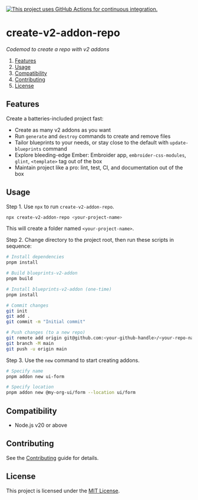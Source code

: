 [![This project uses GitHub Actions for continuous integration.](https://github.com/ijlee2/create-v2-addon-repo/actions/workflows/ci.yml/badge.svg)](https://github.com/ijlee2/create-v2-addon-repo/actions/workflows/ci.yml)

# create-v2-addon-repo

_Codemod to create a repo with v2 addons_

1. [Features](#features)
1. [Usage](#usage)
1. [Compatibility](#compatibility)
1. [Contributing](#contributing)
1. [License](#license)


## Features

Create a batteries-included project fast:

- Create as many v2 addons as you want
- Run `generate` and `destroy` commands to create and remove files
- Tailor blueprints to your needs, or stay close to the default with `update-blueprints` command
- Explore bleeding-edge Ember: Embroider app, `embroider-css-modules`, `glint`, `<template>` tag out of the box
- Maintain project like a pro: lint, test, CI, and documentation out of the box


## Usage

Step 1. Use `npx` to run `create-v2-addon-repo`.

```sh
npx create-v2-addon-repo <your-project-name>
```

This will create a folder named `<your-project-name>`.

Step 2. Change directory to the project root, then run these scripts in sequence:

```sh
# Install dependencies
pnpm install

# Build blueprints-v2-addon
pnpm build

# Install blueprints-v2-addon (one-time)
pnpm install
```

```sh
# Commit changes
git init
git add .
git commit -m "Initial commit"
```

```sh
# Push changes (to a new repo)
git remote add origin git@github.com:<your-github-handle>/<your-repo-name>.git
git branch -M main
git push -u origin main
```

Step 3. Use the `new` command to start creating addons.

```sh
# Specify name
pnpm addon new ui-form

# Specify location
pnpm addon new @my-org-ui/form --location ui/form
```


## Compatibility

- Node.js v20 or above


## Contributing

See the [Contributing](CONTRIBUTING.md) guide for details.


## License

This project is licensed under the [MIT License](LICENSE.md).
